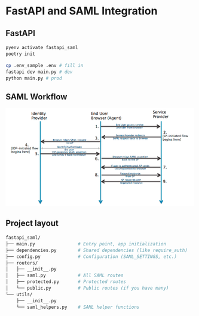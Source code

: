 
# FastAPI and SAML Integration

## FastAPI
```bash
pyenv activate fastapi_saml
poetry init
```

```bash
cp .env_sample .env # fill in
fastapi dev main.py # dev
python main.py # prod
```

## SAML Workflow
![saml_guidance_saml_flow.png](saml_guidance_saml_flow.png)

## Project layout
```bash
fastapi_saml/
├── main.py                # Entry point, app initialization
├── dependencies.py        # Shared dependencies (like require_auth)
├── config.py              # Configuration (SAML_SETTINGS, etc.)
├── routers/
│   ├── __init__.py
│   ├── saml.py            # All SAML routes
│   ├── protected.py       # Protected routes
│   └── public.py          # Public routes (if you have many)
└── utils/
    ├── __init__.py
    └── saml_helpers.py    # SAML helper functions
```